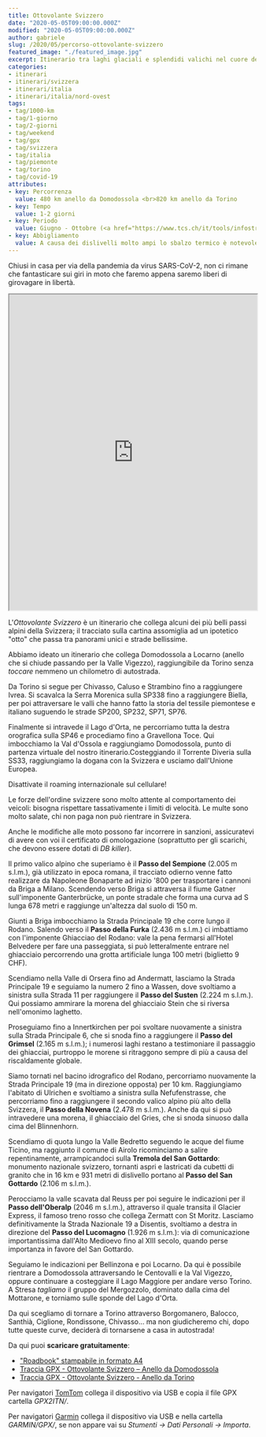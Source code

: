 ```yaml
---
title: Ottovolante Svizzero
date: "2020-05-05T09:00:00.000Z"
modified: "2020-05-05T09:00:00.000Z"
author: gabriele
slug: /2020/05/percorso-ottovolante-svizzero
featured_image: "./featured_image.jpg"
excerpt: Itinerario tra laghi glaciali e splendidi valichi nel cuore delle Alpi, a due passi da Piemonte e Lombardia
categories:
- itinerari
- itinerari/svizzera
- itinerari/italia
- itinerari/italia/nord-ovest
tags:
- tag/1000-km
- tag/1-giorno
- tag/2-giorni
- tag/weekend
- tag/gpx
- tag/svizzera
- tag/italia
- tag/piemonte
- tag/torino
- tag/covid-19
attributes:
- key: Percorrenza
  value: 480 km anello da Domodossola <br>820 km anello da Torino
- key: Tempo
  value: 1-2 giorni
- key: Periodo
  value: Giugno - Ottobre (<a href="https://www.tcs.ch/it/tools/infostrada-situazione-attuale-del-traffico/situazione-attuale-traffico.php" target="_blank">verificare apertura passi</a>)
- key: Abbigliamento
  value: A causa dei dislivelli molto ampi lo sbalzo termico è notevole, consigliato abbigliamento multistrato e un paio di guanti invernali in aggiunta a quelli estivi
---
```


Chiusi in casa per via della pandemia da virus SARS-CoV-2, non ci rimane che fantasticare sui giri in moto che faremo appena saremo liberi di girovagare in libertà.

<iframe src="https://www.google.com/maps/d/u/2/embed?mid=1DjEgQgXy1HwrV4q99MNAWxkN7V86_E08" width="100%" height="640"></iframe>

L'*Ottovolante Svizzero* è un itinerario che collega alcuni dei più belli passi alpini della Svizzera; il tracciato sulla cartina assomiglia ad un ipotetico "otto" che passa tra panorami unici e strade bellissime.

Abbiamo ideato un itinerario che collega Domodossola a Locarno (anello che si chiude passando per la Valle Vigezzo), raggiungibile da Torino senza *toccare* nemmeno un chilometro di autostrada.

Da Torino si segue per Chivasso, Caluso e Strambino fino a raggiungere Ivrea. Si scavalca la Serra Morenica sulla SP338 fino a raggiungere Biella, per poi attraversare le valli che hanno fatto la storia del tessile piemontese e italiano suguendo le strade SP200, SP232, SP71, SP76.

Finalmente si intravede il Lago d'Orta, ne percorriamo tutta la destra orografica sulla SP46 e procediamo fino a Gravellona Toce. Qui imbocchiamo la Val d'Ossola e raggiungiamo Domodossola, punto di partenza virtuale del nostro itinerario.Costeggiando il Torrente Diveria sulla SS33, raggiungiamo la dogana con la Svizzera e usciamo dall'Unione Europea.

<div class="message pro-tip">
  <p>Disattivate il roaming internazionale sul cellulare!</p>
  <p>Le forze dell'ordine svizzere sono molto attente al comportamento dei veicoli: bisogna rispettare tassativamente i limiti di velocità. Le multe sono molto salate, chi non paga non può rientrare in Svizzera.</p>
  <p>Anche le modifiche alle moto possono far incorrere in sanzioni, assicuratevi di avere con voi il certificato di omologazione (soprattutto per gli scarichi, che devono essere dotati di <i>DB killer</i>).</p>
</div>

Il primo valico alpino che superiamo è il **Passo del Sempione** (2.005 m s.l.m.), già utilizzato in epoca romana, il tracciato odierno venne fatto realizzare da Napoleone Bonaparte ad inizio '800 per trasportare i cannoni da Briga a Milano. Scendendo verso Briga si attraversa il fiume Gatner sull'imponente Ganterbrücke, un ponte stradale che forma una curva ad S lunga 678 metri e raggiunge un'altezza dal suolo di 150 m.

Giunti a Briga imbocchiamo la Strada Principale 19 che corre lungo il Rodano. Salendo verso il **Passo della Furka** (2.436 m s.l.m.) ci imbattiamo con l'imponente Ghiacciao del Rodano: vale la pena fermarsi all'Hotel Belvedere per fare una passeggiata, si può letteralmente entrare nel ghiacciaio percorrendo una grotta artificiale lunga 100 metri (biglietto 9 CHF).

Scendiamo nella Valle di Orsera fino ad Andermatt, lasciamo la Strada Principale 19 e seguiamo la numero 2 fino a Wassen, dove svoltiamo a sinistra sulla Strada 11 per raggiungere il **Passo del Susten** (2.224 m s.l.m.). Qui possiamo ammirare la morena del ghiacciaio Stein che si riversa nell'omonimo laghetto.

Proseguiamo fino a Innertkirchen per poi svoltare nuovamente a sinistra sulla Strada Principale 6, che si snoda fino a raggiungere il **Passo del Grimsel** (2.165 m s.l.m.); i numerosi laghi restano a testimoniare il passaggio dei ghiacciai, purtroppo le morene si ritraggono sempre di più a causa del riscaldamente globale.

Siamo tornati nel bacino idrografico del Rodano, percorriamo nuovamente la Strada Principale 19 (ma in direzione opposta) per 10 km. Raggiungiamo l'abitato di Ulrichen e svoltiamo a sinistra sulla Nefufenstrasse, che percorriamo fino a raggiungere il secondo valico alpino più alto della Svizzera, il **Passo della Novena** (2.478 m s.l.m.). Anche da qui si può intravedere una morena, il ghiacciaio del Gries, che si snoda sinuoso dalla cima del Blinnenhorn.

Scendiamo di quota lungo la Valle Bedretto seguendo le acque del fiume Ticino, ma raggiunto il comune di Airolo ricominciamo a salire repentinamente, arrampicandoci sulla **Tremola del San Gottardo**: monumento nazionale svizzero, tornanti aspri e lastricati da cubetti di granito che in 16 km e 931 metri di dislivello portano al **Passo del San Gottardo** (2.106 m s.l.m.).

Perocciamo la valle scavata dal Reuss per poi seguire le indicazioni per il **Passo dell'Oberalp** (2046 m s.l.m.), attraverso il quale transita il Glacier Express, il famoso treno rosso che collega Zermatt con St Moritz. Lasciamo definitivamente la Strada Nazionale 19 a Disentis, svoltiamo a destra in direzione del **Passo del Lucomagno** (1.926 m s.l.m.): via di comunicazione importantissima dall'Alto Medioevo fino al XIII secolo, quando perse importanza in favore del San Gottardo.

Seguiamo le indicazioni per Bellinzona e poi Locarno. Da qui è possibile rientrare a Domodossola attraversando le Centovalli e la Val Vigezzo, oppure continuare a costeggiare il Lago Maggiore per andare verso Torino. A Stresa *tagliamo* il gruppo del Mergozzolo, dominato dalla cima del Mottarone, e torniamo sulle sponde del Lago d'Orta.

Da qui scegliamo di tornare a Torino attraverso Borgomanero, Balocco, Santhià, Ciglione, Rondissone, Chivasso… ma non giudicheremo chi, dopo tutte queste curve, deciderà di tornarsene a casa in autostrada!

Da qui puoi **scaricare gratuitamente**:

- ["Roadbook" stampabile in formato A4](./risorse/ottovolante_svizzero.jpg)
- [Traccia GPX - Ottovolante Svizzero – Anello da Domodossola](./risorse/ottovolante_svizzero_domodossola.gpx)
- [Traccia GPX - Ottovolante Svizzero - Anello da Torino](./risorse/ottovolante_svizzero_torino.gpx)

<div class="message pro-tip">
  <p>Per navigatori <a href="https://amzn.to/34pYRZv" target="_blank">TomTom</a> collega il dispositivo via USB e copia il file GPX cartella <em>GPX2ITN/</em>.</p>
  <p>Per navigatori <a href="https://amzn.to/2UZJxzJ" target="_blank">Garmin</a> collega il dispositivo via USB e nella cartella <em>GARMIN/GPX/</em>, se non appare vai su <em>Stumenti -> Dati Personali -> Importa</em>.</p>
</div>
